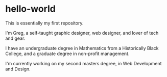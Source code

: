 # hello-world
This is essentially my first repository.

I'm Greg, a self-taught graphic designer, web designer, and lover of tech and gear.

I have an undergraduate degree in Mathematics from a Historically Black College, and a graduate degree in non-profit management.

I'm currently working on my second masters degree, in Web Development and Design.